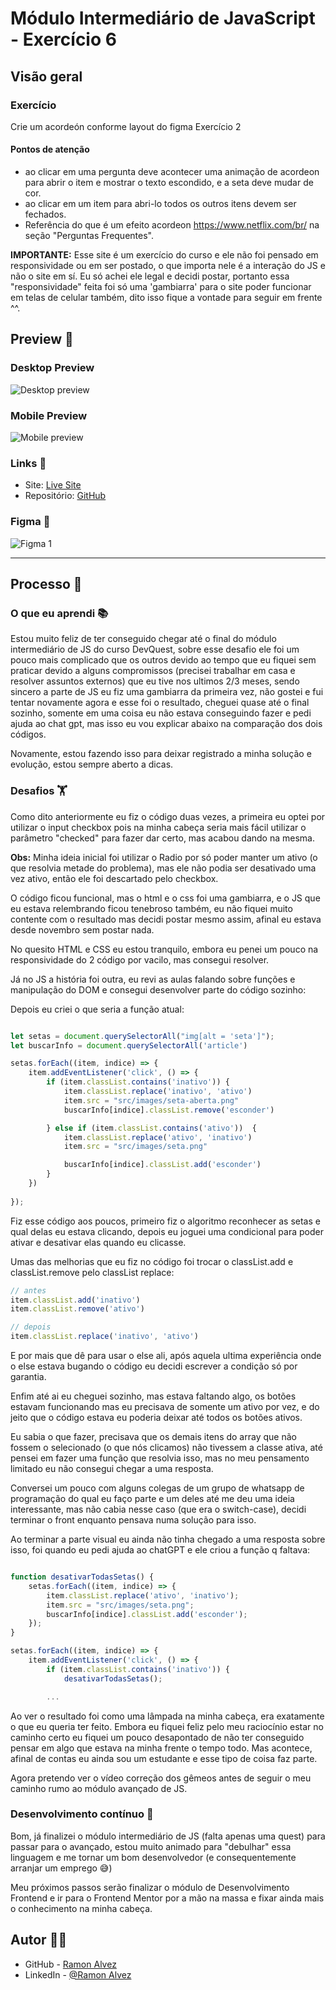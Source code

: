 # Módulo Intermediário de JavaScript - Exercício 6

## Visão geral

### Exercício 
Crie um acordeón conforme layout do figma Exercício 2

#### Pontos de atenção

- ao clicar em uma pergunta deve acontecer uma animação de acordeon para abrir o item e mostrar o texto escondido, e a seta deve mudar de cor.
- ao clicar em um item para abri-lo todos os outros itens devem ser fechados.
- Referência do que é um efeito acordeon https://www.netflix.com/br/ na seção "Perguntas Frequentes".

**IMPORTANTE:** Esse site é um exercício do curso e ele não foi pensado em responsividade ou em ser postado, o que importa nele é a interação do JS e não o site em sí. Eu só achei ele legal e decidi postar, portanto essa "responsividade" feita foi só uma 'gambiarra' para o site poder funcionar em telas de celular também, dito isso fique a vontade para seguir em frente ^^.

## Preview 🎴

### Desktop Preview
![Desktop preview](src/readme/desktop-preview.gif/)

### Mobile Preview
![Mobile preview](src/readme/mobile-preview.gif/)

### Links 🔗

- Site: [Live Site](https://ramon-alvez.github.io/DevQuest-JS-Acordeon/)
- Repositório: [GitHub](https://github.com/Ramon-Alvez/DevQuest-JS-Acordeon)

### Figma 🎨

![Figma 1](src/readme/figma.png)


---

## Processo 🧱

### O que eu aprendi 📚

Estou muito feliz de ter conseguido chegar até o final do módulo intermediário de JS do curso DevQuest, sobre esse desafio ele foi um pouco mais complicado que os outros devido ao tempo que eu fiquei sem praticar devido a alguns compromissos (precisei trabalhar em casa e resolver assuntos externos) que eu tive nos ultimos 2/3 meses, sendo sincero a parte de JS eu fiz uma gambiarra da primeira vez, não gostei e fui tentar novamente agora e esse foi o resultado, cheguei quase até o final sozinho, somente em uma coisa eu não estava conseguindo fazer e pedi ajuda ao chat gpt, mas isso eu vou explicar abaixo na comparação dos dois códigos. 

Novamente, estou fazendo isso para deixar registrado a minha solução e evolução, estou sempre aberto a dicas. 

### Desafios 🏋️

Como dito anteriormente eu fiz o código duas vezes, a primeira eu optei por utilizar o input checkbox pois na minha cabeça seria mais fácil utilizar o parâmetro "checked" para fazer dar certo, mas acabou dando na mesma.

**Obs:** Minha ideia inicial foi utilizar o Radio por só poder manter um ativo (o que resolvia metade do problema), mas ele não podia ser desativado uma vez ativo, então ele foi descartado pelo checkbox.

O código ficou funcional, mas o html e o css foi uma gambiarra, e o JS que eu estava relembrando ficou tenebroso também, eu não fiquei muito contente com o resultado mas decidi postar mesmo assim, afinal eu estava desde novembro sem postar nada. 

No quesito HTML e CSS eu estou tranquilo, embora eu penei um pouco na responsividade do 2 código por vacilo, mas consegui resolver. 

Já no JS a história foi outra, eu revi as aulas falando sobre funções e manipulação do DOM e consegui desenvolver parte do código sozinho: 

Depois eu criei o que seria a função atual:

``` JavaScript

let setas = document.querySelectorAll("img[alt = 'seta']");
let buscarInfo = document.querySelectorAll('article')

setas.forEach((item, indice) => {
    item.addEventListener('click', () => {
        if (item.classList.contains('inativo')) {
            item.classList.replace('inativo', 'ativo')
            item.src = "src/images/seta-aberta.png"
            buscarInfo[indice].classList.remove('esconder')

        } else if (item.classList.contains('ativo'))  {
            item.classList.replace('ativo', 'inativo')
            item.src = "src/images/seta.png"

            buscarInfo[indice].classList.add('esconder')
        }
    })
    
});


```

Fiz esse código aos poucos, primeiro fiz o algoritmo reconhecer as setas e qual delas eu estava clicando, depois eu joguei uma condicional para poder ativar e desativar elas quando eu clicasse. 

Umas das melhorias que eu fiz no código foi trocar o classList.add e classList.remove pelo classList replace: 

``` JavaScript
// antes
item.classList.add('inativo')
item.classList.remove('ativo')

// depois
item.classList.replace('inativo', 'ativo')

```

E por mais que dê para usar o else ali, após aquela ultima experiência onde o else estava bugando o código eu decidi escrever a condição só por garantia.

Enfim até ai eu cheguei sozinho, mas estava faltando algo, os botões estavam funcionando mas eu precisava de somente um ativo por vez, e do jeito que o código estava eu poderia deixar até todos os botões ativos. 

Eu sabia o que fazer, precisava que os demais itens do array que não fossem o selecionado (o que nós clicamos) não tivessem a classe ativa, até pensei em fazer uma função que resolvia isso, mas no meu pensamento limitado eu não consegui chegar a uma resposta. 

Conversei um pouco com alguns colegas de um grupo de whatsapp de programação do qual eu faço parte e um deles até me deu uma ideia interessante, mas não cabia nesse caso (que era o switch-case), decidi terminar o front enquanto pensava numa solução para isso.

Ao terminar a parte visual eu ainda não tinha chegado a uma resposta sobre isso, foi quando eu pedi ajuda ao chatGPT e ele criou a função q faltava:

``` JavaScript

function desativarTodasSetas() {
    setas.forEach((item, indice) => {
        item.classList.replace('ativo', 'inativo');
        item.src = "src/images/seta.png";
        buscarInfo[indice].classList.add('esconder');
    });
}

setas.forEach((item, indice) => {
    item.addEventListener('click', () => {
        if (item.classList.contains('inativo')) {
            desativarTodasSetas();

        ...

```

Ao ver o resultado foi como uma lâmpada na minha cabeça, era exatamente o que eu queria ter feito. Embora eu fiquei feliz pelo meu raciocínio estar no caminho certo eu fiquei um pouco desapontado de não ter conseguido pensar em algo que estava na minha frente o tempo todo. Mas acontece, afinal de contas eu ainda sou um estudante e esse tipo de coisa faz parte.

Agora pretendo ver o vídeo correção dos gêmeos antes de seguir o meu caminho rumo ao módulo avançado de JS.


### Desenvolvimento contínuo 🚀

Bom, já finalizei o módulo intermediário de JS (falta apenas uma quest) para passar para o avançado, estou muito animado para "debulhar" essa linguagem e me tornar um bom desenvolvedor (e consequentemente arranjar um emprego 😅)

Meu próximos passos serão finalizar o módulo de Desenvolvimento Frontend e ir para o Frontend Mentor por a mão na massa e fixar ainda mais o conhecimento na minha cabeça. 

## Autor 🧙‍♂️

- GitHub - [Ramon Alvez](https://github.com/Ramon-Alvez)
- LinkedIn - [@Ramon Alvez](https://www.frontendmentor.io/profile/Ramon-Alvez)